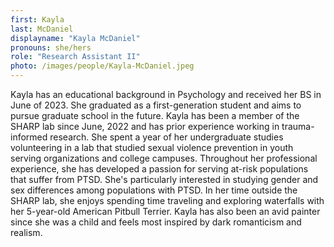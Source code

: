 ```yaml
---
first: Kayla
last: McDaniel
displayname: "Kayla McDaniel"
pronouns: she/hers
role: "Research Assistant II"
photo: /images/people/Kayla-McDaniel.jpeg
---
```


Kayla has an educational background in Psychology and received her BS in June of 2023. She graduated as a first-generation student and aims to pursue graduate school in the future. Kayla has been a member of the SHARP lab since June, 2022 and has prior experience working in trauma-informed research. She spent a year of her undergraduate studies volunteering in a lab that studied sexual violence prevention in youth serving organizations and college campuses. Throughout her professional experience, she has developed a passion for serving at-risk populations that suffer from PTSD. She's particularly interested in studying gender and sex differences among populations with PTSD. In her time outside the SHARP lab, she enjoys spending time traveling and exploring waterfalls with her 5-year-old American Pitbull Terrier. Kayla has also been an avid painter since she was a child and feels most inspired by dark romanticism and realism.